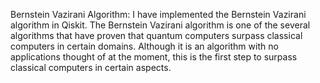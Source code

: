 Bernstein Vazirani Algorithm:
I have implemented the Bernstein Vazirani algorithm in Qiskit. The Bernstein Vazirani algorithm is one of the several algorithms that have proven that quantum computers surpass classical computers in certain domains. Although it is an algorithm with no applications thought of at the moment, this is the first step to surpass classical computers in certain aspects. 
